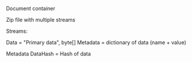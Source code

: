 ﻿Document container

Zip file with multiple streams

Streams:

Data = "Primary data", byte[]
Metadata = dictionary of data (name + value)




Metadata
DataHash = Hash of data
